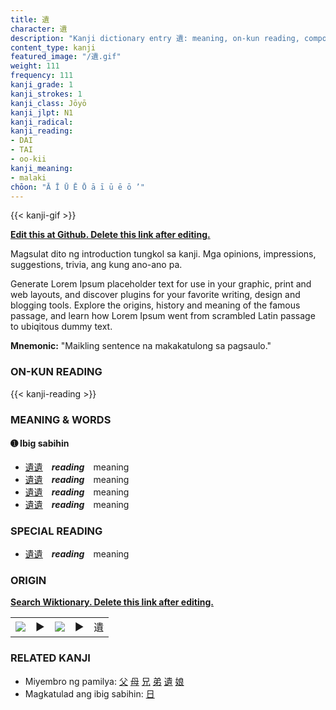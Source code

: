 ```yaml
---
title: 遺
character: 遺
description: "Kanji dictionary entry 遺: meaning, on-kun reading, compounds, origin, related kanji"
content_type: kanji
featured_image: "/遺.gif"
weight: 111
frequency: 111
kanji_grade: 1
kanji_strokes: 1
kanji_class: Jōyō
kanji_jlpt: N1
kanji_radical: 
kanji_reading: 
- DAI
- TAI
- oo-kii
kanji_meaning:
- malaki
chōon: "Ā Ī Ū Ē Ō ā ī ū ē ō ’"
---
```

[//]: # (Don't edit the line below. Kanji animated GIF code is automatically generated.)
{{< kanji-gif >}}

[//]: # (Edit below this line.)

**[Edit this at Github. Delete this link after editing.](https://github.com/tim0g/tim/tree/main/content/kanji/遺/index.md)**

Magsulat dito ng introduction tungkol sa kanji. Mga opinions, impressions, suggestions, trivia, ang kung ano-ano pa.

Generate Lorem Ipsum placeholder text for use in your graphic, print and web layouts, and discover plugins for your favorite writing, design and blogging tools. Explore the origins, history and meaning of the famous passage, and learn how Lorem Ipsum went from scrambled Latin passage to ubiqitous dummy text.
 
**Mnemonic:** "Maikling sentence na makakatulong sa pagsaulo."

### ON-KUN READING

[//]: # (Don't edit the line below. ON-KUN READING code is automatically generated.)
{{< kanji-reading >}}

### MEANING & WORDS

#### ➊ **Ibig sabihin**
  - [遺](../遺)[遺](../遺)　***reading***　meaning
  - [遺](../遺)[遺](../遺)　***reading***　meaning
  - [遺](../遺)[遺](../遺)　***reading***　meaning
  - [遺](../遺)[遺](../遺)　***reading***　meaning

### SPECIAL READING
  - [遺](../遺)[遺](../遺)　***reading***　meaning

### ORIGIN

**[Search Wiktionary. Delete this link after editing.](https://wiktionary.org/wiki/遺)**
<table class="kanji-table"><tr><td>
<img src="60px-遺-bronze.svg.png">
</td><td>▶</td><td>
<img src="60px-遺-oracle.svg.png">
</td><td>▶</td>
<td class="kanji-origin">遺</td>
</tr></table>

### RELATED KANJI
- Miyembro ng pamilya: [父](../父) [母](../母) [兄](../兄) [弟](../弟) [遺](../遺) [娘](../娘)
- Magkatulad ang ibig sabihin: [日](../日)
